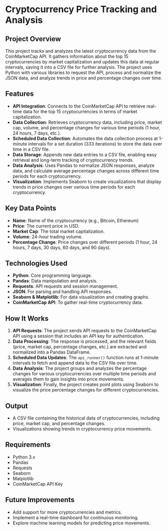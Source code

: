 # Cryptocurrency Price Tracking and Analysis

## Project Overview
This project tracks and analyzes the latest cryptocurrency data from the CoinMarketCap API. It gathers information about the top 15 cryptocurrencies by market capitalization and updates this data at regular intervals, saving it into a CSV file for further analysis. The project uses Python with various libraries to request the API, process and normalize the JSON data, and analyze trends in price and percentage changes over time.

## Features
- **API Integration**: Connects to the CoinMarketCap API to retrieve real-time data for the top 15 cryptocurrencies in terms of market capitalization.
- **Data Collection**: Retrieves cryptocurrency data, including price, market cap, volume, and percentage changes for various time periods (1 hour, 24 hours, 7 days, etc.).
- **Scheduled Data Collection**: Automates the data collection process at 1-minute intervals for a set duration (333 iterations) to store the data over time in a CSV file.
- **Data Storage**: Appends new data entries to a CSV file, enabling easy retrieval and long-term tracking of cryptocurrency trends.
- **Data Analysis**: Uses Pandas to normalize JSON responses, analyze data, and calculate average percentage changes across different time periods for each cryptocurrency.
- **Visualization**: Implements Seaborn to create visualizations that display trends in price changes over various time periods for each cryptocurrency.

## Key Data Points
- **Name**: Name of the cryptocurrency (e.g., Bitcoin, Ethereum)
- **Price**: The current price in USD.
- **Market Cap**: The total market capitalization.
- **Volume**: 24-hour trading volume.
- **Percentage Change**: Price changes over different periods (1 hour, 24 hours, 7 days, 30 days, 60 days, and 90 days).

## Technologies Used
- **Python**: Core programming language.
- **Pandas**: Data manipulation and analysis.
- **Requests**: API requests and session management.
- **JSON**: For parsing and handling API responses.
- **Seaborn & Matplotlib**: For data visualization and creating graphs.
- **CoinMarketCap API**: To gather real-time cryptocurrency data.

## How It Works
1. **API Requests**: The project sends API requests to the CoinMarketCap API using a session that includes an API key for authentication.
2. **Data Processing**: The response is processed, and the relevant fields (price, market cap, percentage changes, etc.) are extracted and normalized into a Pandas DataFrame.
3. **Scheduled Data Updates**: The `api_runner()` function runs at 1-minute intervals to fetch and append data to the CSV file over time.
4. **Data Analysis**: The project groups and analyzes the percentage changes for various cryptocurrencies over multiple time periods and averages them to gain insights into price movements.
5. **Visualization**: Finally, the project creates point plots using Seaborn to visualize the price percentage changes for different cryptocurrencies.

## Output
- A CSV file containing the historical data of cryptocurrencies, including price, market cap, and percentage changes.
- Visualizations showing trends in cryptocurrency price movements.

## Requirements
- Python 3.x
- Pandas
- Requests
- Seaborn
- Matplotlib
- CoinMarketCap API Key

## Future Improvements
- Add support for more cryptocurrencies and metrics.
- Implement a real-time dashboard for continuous monitoring.
- Explore machine learning models for predicting price movements.
